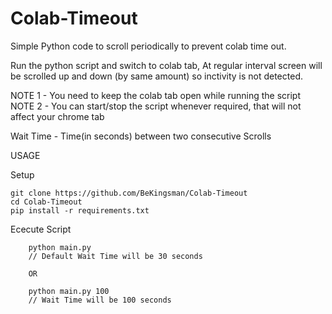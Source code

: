 # Colab-Timeout
Simple Python code to scroll periodically to prevent colab time out.

Run the python script and switch to colab tab, At regular interval screen will be scrolled up and down (by same amount) so inctivity is not detected.

NOTE 1 - You need to keep the colab tab open while running the script
NOTE 2 - You can start/stop the script whenever required, that will not affect your chrome tab



Wait Time - Time(in seconds) between two consecutive Scrolls

USAGE

Setup

    git clone https://github.com/BeKingsman/Colab-Timeout
    cd Colab-Timeout
    pip install -r requirements.txt
    
    
Ececute Script

        python main.py       
        // Default Wait Time will be 30 seconds
        
        OR
        
        python main.py 100   
        // Wait Time will be 100 seconds
        
  

